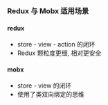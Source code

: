 ### Redux 与 Mobx 适用场景

#### redux

* store - view - action 的闭环
* Redux 颗粒度更细, 相对更安全

#### mobx

* store - view 的闭环
* 使用了类双向绑定的思维